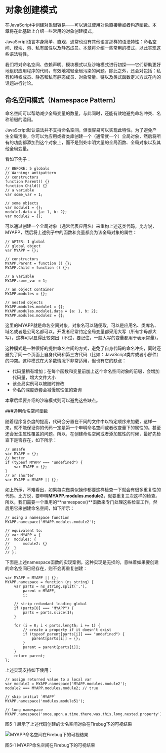 # 对象创建模式

在JavaScript中创建对象很容易——可以通过使用对象直接量或者构造函数。本章将在此基础上介绍一些常用的对象创建模式。

JavaScript语言本身简单、直观，通常也没有其他语言那样的语法特性：命名空间、模块、包、私有属性以及静态成员。本章将介绍一些常用的模式，以此实现这些语法特性。

我们将对命名空间、依赖声明、模块模式以及沙箱模式进行初探——它们帮助更好地组织应用程序的代码，有效地减轻全局污染的问题。除此之外，还会对包括：私有和特权成员、静态和私有静态成员、对象常量、链以及类式函数定义方式在内的话题进行讨论。  

## 命名空间模式（Namespace Pattern）

命名空间可以帮助减少全局变量的数量，与此同时，还能有效地避免命名冲突、名称前缀的滥用。

JavaScript默认语法并不支持命名空间，但很容易可以实现此特性。为了避免产生全局污染，你可以为应用或者类库创建一个（通常就一个）全局对象，然后将所有的功能都添加到这个对象上，而不是到处申明大量的全局函数、全局对象以及其他全局变量。

看如下例子：

	// BEFORE: 5 globals
	// Warning: antipattern
	// constructors 
	function Parent() {} 
	function Child() {}
	// a variable
	var some_var = 1;

	// some objects
	var module1 = {}; 
	module1.data = {a: 1, b: 2}; 
	var module2 = {};

可以通过创建一个全局对象（通常代表应用名）来重构上述这类代码，比方说， MYAPP，然后将上述例子中的函数和变量都变为该全局对象的属性：

	// AFTER: 1 global
	// global object 
	var MYAPP = {};

	// constructors
	MYAPP.Parent = function () {}; 
	MYAPP.Child = function () {};

	// a variable 
	MYAPP.some_var = 1;

	// an object container 
	MYAPP.modules = {};

	// nested objects
	MYAPP.modules.module1 = {}; 
	MYAPP.modules.module1.data = {a: 1, b: 2}; 
	MYAPP.modules.module2 = {};

这里的MYAPP就是命名空间对象，对象名可以随便取，可以是应用名、类库名、域名或者是公司名都可以。开发者经常约定全局变量都采用大写（所有字母都大写），这样可以显得比较突出（不过，要记住，一般大写的变量都用于表示常量）。

这种模式是一种很好的提供命名空间的方式，避免了自身代码的命名冲突，同时还避免了同一个页面上自身代码和第三方代码（比如：JavaScript类库或者小部件）的冲突。这种模式在大多数情况下非常适用，但也有它的缺点：

* 代码量稍有增加；在每个函数和变量前加上这个命名空间对象的前缀，会增加代码量，增大文件大小
* 该全局实例可以被随时修改
* 命名的深度嵌套会减慢属性值的查询

本章后续要介绍的沙箱模式则可以避免这些缺点。


###通用命名空间函数

随着程序复杂度的提高，代码会分置在不同的文件中以特定顺序来加载，这样一来，就不能保证你的代码一定是第一个申明命名空间或者改变量下的属性的。甚至还会发生属性覆盖的问题。所以，在创建命名空间或者添加属性的时候，最好先检查下是否存在，如下所示：

	// unsafe
	var MYAPP = {};
	// better
	if (typeof MYAPP === "undefined") {
		var MYAPP = {}; 
	}
	// or shorter
	var MYAPP = MYAPP || {};

如上所示，不难看出，如果每次做类似操作都要这样检查一下就会有很多重复性的代码。比方说，要申明**MYAPP.modules.module2**，就要重复三次这样的检查。所以，我们需要一个重用的**namespace()**函数来专门处理这些检查工作，然后用它来创建命名空间，如下所示：

	// using a namespace function
	MYAPP.namespace('MYAPP.modules.module2');

	// equivalent to:
	// var MYAPP = {
	//	modules: {
	//		module2: {}
	//	}
	// };

下面是上述namespace函数的实现案例。这种实现是无损的，意味着如果要创建的命名空间已经存在，则不会再重复创建：

	var MYAPP = MYAPP || {};
	MYAPP.namespace = function (ns_string) { 
		var parts = ns_string.split('.'),
			parent = MYAPP, 
			i;

		// strip redundant leading global 
		if (parts[0] === "MYAPP") {
			parts = parts.slice(1); 
		}

		for (i = 0; i < parts.length; i += 1) {
			// create a property if it doesn't exist
			if (typeof parent[parts[i]] === "undefined") {
				parent[parts[i]] = {}; 
			}
			parent = parent[parts[i]];
		}
		return parent;
	};

上述实现支持如下使用：

	// assign returned value to a local var
	var module2 = MYAPP.namespace('MYAPP.modules.module2'); 
	module2 === MYAPP.modules.module2; // true

	// skip initial `MYAPP` 
	MYAPP.namespace('modules.module51');

	// long namespace 
	MYAPP.namespace('once.upon.a.time.there.was.this.long.nested.property');

图5-1 展示了上述代码创建的命名空间对象在Firebug下的可视结果

![MYAPP命名空间在Firebug下的可视结果](http://img04.taobaocdn.com/tps/i4/T1_8m_Xd8iXXXXXXXX-434-216.png)

图5-1 MYAPP命名空间在Firebug下的可视结果

